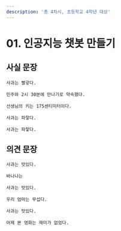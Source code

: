 ```yaml
---
description: '총 4차시, 초등학교 4학년 대상'
---
```


# 01. 인공지능 챗봇 만들기

## 사실 문장

```text
사과는 빨갛다.
```

```text
민주와 2시 30분에 만나기로 약속했다.
```

```text
선생님의 키는 175센티미터이다.
```

```text
사과는 파랗다.
```

```text
사과는 파랗다.
```

## 의견 문장

```text
사과는 맛있다.
```

```text
바나나는 
```

```text
사과는 맛있다.
```

```text
우리 엄마는 무섭다.
```

```text
사과는 맛있다.
```

```text
어제 본 영화는 재미가 없었다.
```

